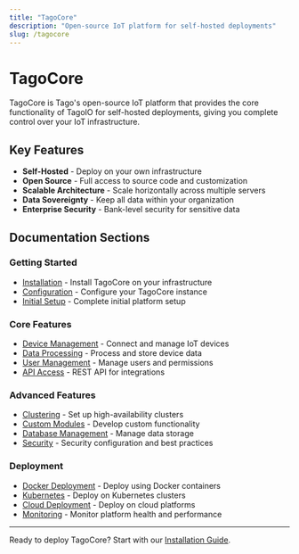 ```yaml
---
title: "TagoCore"
description: "Open-source IoT platform for self-hosted deployments"
slug: /tagocore
---
```


# TagoCore

TagoCore is Tago's open-source IoT platform that provides the core functionality of TagoIO for self-hosted deployments, giving you complete control over your IoT infrastructure.

## Key Features

- **Self-Hosted** - Deploy on your own infrastructure
- **Open Source** - Full access to source code and customization
- **Scalable Architecture** - Scale horizontally across multiple servers
- **Data Sovereignty** - Keep all data within your organization
- **Enterprise Security** - Bank-level security for sensitive data

## Documentation Sections

### Getting Started
- [Installation](/tagocore/installation) - Install TagoCore on your infrastructure
- [Configuration](/tagocore/configuration) - Configure your TagoCore instance
- [Initial Setup](/tagocore/setup) - Complete initial platform setup

### Core Features
- [Device Management](/tagocore/devices) - Connect and manage IoT devices
- [Data Processing](/tagocore/data) - Process and store device data
- [User Management](/tagocore/users) - Manage users and permissions
- [API Access](/tagocore/api) - REST API for integrations

### Advanced Features
- [Clustering](/tagocore/clustering) - Set up high-availability clusters
- [Custom Modules](/tagocore/modules) - Develop custom functionality
- [Database Management](/tagocore/database) - Manage data storage
- [Security](/tagocore/security) - Security configuration and best practices

### Deployment
- [Docker Deployment](/tagocore/docker) - Deploy using Docker containers
- [Kubernetes](/tagocore/kubernetes) - Deploy on Kubernetes clusters
- [Cloud Deployment](/tagocore/cloud) - Deploy on cloud platforms
- [Monitoring](/tagocore/monitoring) - Monitor platform health and performance

---

Ready to deploy TagoCore? Start with our [Installation Guide](/tagocore/installation).